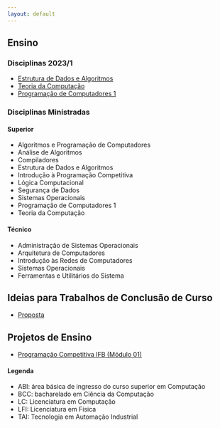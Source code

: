 ```yaml
---
layout: default
---
```


## Ensino


### Disciplinas 2023/1

- [Estrutura de Dados e Algoritmos](https://danielsaad.com/estrutura-de-dados-e-algoritmos)
- [Teoria da Computação](https://danielsaad.com/estrutura-de-dados-e-algoritmos)
- [Programação de Computadores 1](https://danielsaad.com/programacao-de-computadores-1)
### Disciplinas Ministradas

#### Superior

- Algoritmos e Programação de Computadores
- Análise de Algoritmos
- Compiladores
- Estrutura de Dados e Algoritmos
- Introdução à Programação Competitiva
- Lógica Computacional
- Segurança de Dados
- Sistemas Operacionais
- Programação de Computadores 1
- Teoria da Computação


#### Técnico

- Administração de Sistemas Operacionais
- Arquitetura de Computadores
- Introdução às Redes de Computadores
- Sistemas Operacionais
- Ferramentas e Utilitários do Sistema

## Ideias para Trabalhos de Conclusão de Curso

- [Proposta](/assets/propostas-tcc/propostas.pdf)

## Projetos de Ensino

- [Programação Competitiva IFB (Módulo 01)](https://programacao-competitiva-ifb.github.io/programacao-competitiva-ifb/)

#### Legenda

- ABI: área básica de ingresso do curso superior em Computação
- BCC: bacharelado em Ciência da Computação
- LC: Licenciatura em Computação
- LFI: Licenciatura em Física
- TAI: Tecnologia em Automação Industrial
